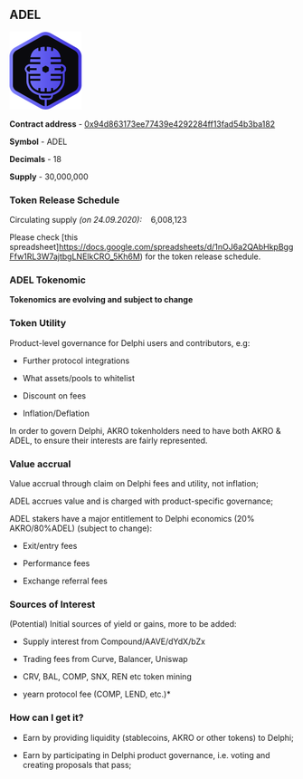 ## **ADEL**

<img width="128" src="/images/logo/adel/adelondark.png">

**Contract address** - [0x94d863173ee77439e4292284ff13fad54b3ba182](https://etherscan.io/token/0x94d863173ee77439e4292284ff13fad54b3ba182)

**Symbol** - ADEL

**Decimals** - 18

**Supply** - 30,000,000

### Token Release Schedule

Circulating supply *(on 24.09.2020):* &nbsp;&nbsp; 6,008,123 <br/> 

Please check [this spreadsheet]https://docs.google.com/spreadsheets/d/1nOJ6a2QAbHkpBggFfw1RL3W7ajtbgLNElkCRO_5Kh6M) for the token release schedule.

### **ADEL Tokenomic**

**Tokenomics are evolving and subject to change**

### Token Utility

Product-level governance for Delphi users and contributors, e.g:

- Further protocol integrations

- What assets/pools to whitelist

- Discount on fees

- Inflation/Deflation

In order to govern Delphi, AKRO tokenholders need to have both AKRO & ADEL, to ensure their interests are fairly represented.

### Value accrual

Value accrual through claim on Delphi fees and utility, not inflation;

ADEL accrues value and is charged with product-specific governance;

ADEL stakers have a major entitlement to Delphi economics (20% AKRO/80%ADEL) (subject to change):

- Exit/entry fees

- Performance fees

- Exchange referral fees

### Sources of Interest

(Potential) Initial sources of yield or gains, more to be added:

- Supply interest from Compound/AAVE/dYdX/bZx

- Trading fees from Curve, Balancer, Uniswap

- CRV, BAL, COMP, SNX, REN etc token mining

- yearn protocol fee (COMP, LEND, etc.)*

### How can I get it?

- Earn by providing liquidity (stablecoins, AKRO or other tokens) to Delphi;

- Earn by participating in Delphi product governance, i.e. voting and creating proposals that pass;
